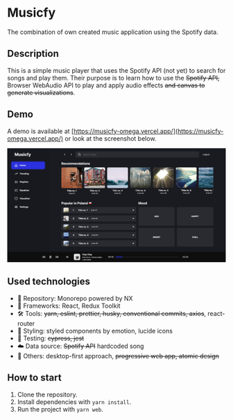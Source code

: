 # Musicfy

The combination of own created music application using the Spotify data.

## Description

This is a simple music player that uses the Spotify API (not yet) to search for songs and play them. Their purpose is to learn how to use the ~~Spotify API,~~ Browser WebAudio API to play and apply audio effects ~~and canvas to generate visualizations~~.

## Demo

A demo is available at [https://musicfy-omega.vercel.app/](https://musicfy-omega.vercel.app/) or look at the screenshot below.

![Screenshot](./screenshots/musicfy.png)

## Used technologies

- 🎁 Repository: Monorepo powered by NX
- 🧰 Frameworks: React, Redux Toolkit
- 🛠️ Tools: ~~yarn, eslint, prettier, husky, conventional commits, axios~~, react-router
- 🎨 Styling: styled components by emotion, lucide icons
- 🧪 Testing: ~~cypress, jest~~
- ☁️ Data source: ~~Spotify API~~ hardcoded song
- 💎 Others: desktop-first approach, ~~progressive web app, atomic design~~
## How to start

1. Clone the repository.
2. Install dependencies with `yarn install`.
3. Run the project with `yarn web`.
